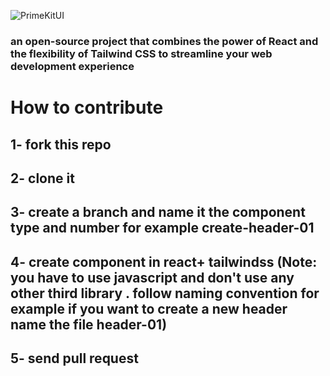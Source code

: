 
![PrimeKitUI](https://github.com/Medmly20208/PrimeKitUI/assets/69359301/e3a2626a-d8b2-4463-bd99-7db58c508162)


### an open-source project that combines the power of React and the flexibility of Tailwind CSS to streamline your web development experience

# How to contribute

## 1- fork this repo
## 2- clone it 
## 3- create a branch and name it the component type and number for example  create-header-01
## 4- create component in react+ tailwindss (Note: you have to use javascript and don't use any other third library . follow naming convention for example if you want to create a new header name the file header-01)
## 5- send pull request 



